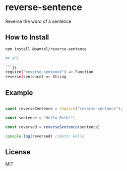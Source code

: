 # reverse-sentence

Reverse the word of a sentence

## How to Install
```sh
npm install @pamtel/reverse-sentence

## API

```js
require("reverse-sentence") => Function
reverse(sentence) => String
```

## Example
```js

const reverseSentence = require("reverse-sentence");

const sentence = "Hello Beth!";

const reversed = reverseSentence(sentence)

console.log(reversed) //Beth! Hello

```

## License

MIT